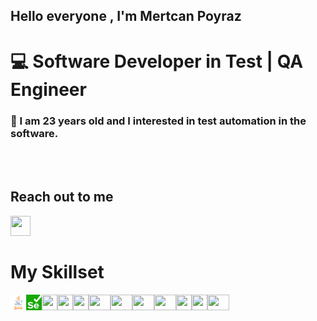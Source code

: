## Hello everyone , I'm Mertcan Poyraz

# 💻 Software Developer in Test | QA Engineer

### 📌 I am 23 years old and I interested in test automation in the software.



<br />
<br />

## Reach out to me

[<img height="32" width="32" src="https://unpkg.com/simple-icons@v7/icons/linkedin.svg"  align ="left" />][linkedin]  

[linkedin]: https://www.linkedin.com/in/poyrazmertcan/


<br />
<br />

# My Skillset
<img src="https://raw.githubusercontent.com/github/explore/5b3600551e122a3277c2c5368af2ad5725ffa9a1/topics/java/java.png" width = "25" height = "25" align = left>
<img src="https://raw.githubusercontent.com/github/explore/5b3600551e122a3277c2c5368af2ad5725ffa9a1/topics/selenium/selenium.png" width = "25" height = "25" align = left>
<img src="https://miro.medium.com/max/400/1*qmS-f8Pv72ZavjF22v-xiw.png" width ="25" height="25"align = left>
<img src="https://avatars.mds.yandex.net/i?id=e4404bd4726626092e912b5ccd9a9f97-4322178-images-thumbs&n=13" width = "25" height ="25"align = left>
<img src="https://upload.wikimedia.org/wikipedia/commons/thumb/e/e4/Katalon-logo-vector.svg/1200px-Katalon-logo-vector.svg.png" width = "25" height ="25"align = left>
<img src="https://devqa.io/assets/images/karate-automated-api-testing.png"width = "35" height ="25"align = left>
<img src="https://miro.medium.com/max/1400/1*dOZ2YEUpPOxiNGVMq6-K_g.jpeg"width = "35" height ="25"align = left>
<img src="https://miro.medium.com/max/631/1*vVFlHffet6kcD4cBNogVzQ.png"width = "35" height ="25"align = left>
<img src="https://carbonmade-media.accelerator.net/32488255;1200x601.png?auto=webp"width = "35" height ="25"align = left>
<img src="https://p7.hiclipart.com/preview/743/345/230/bash-git-computer-icons-installation-command-line-interface-github.jpg"width = "25" height ="25"align = left>
<img src="https://miro.medium.com/max/1200/0*iBTgSG7hAjdlHZM_.png"width = "25" height ="25"align = left>
<img src="https://cdn-images.threadless.com/threadless-media/artist_shops/shops/cucumberbdd/products/331102/shirt-1506959552-9db0bf308df8403aa0bcfddee50fac96.png?v=3&d=eyJvbmx5X21ldGEiOiBmYWxzZSwgImZvcmNlIjogZmFsc2UsICJvcHMiOiBbWyJ0cmltIiwgW2ZhbHNlLCBmYWxzZV0sIHt9XSwgWyJyZXNpemUiLCBbXSwgeyJ3aWR0aCI6IDk5Ni4wLCAiYWxsb3dfdXAiOiBmYWxzZSwgImhlaWdodCI6IDk5Ni4wfV0sIFsiY2FudmFzX2NlbnRlcmVkIiwgWzEyMDAsIDEyMDBdLCB7ImJhY2tncm91bmQiOiAiZmZmZmZmIn1dLCBbInJlc2l6ZSIsIFs4MDBdLCB7fV0sIFsiY2FudmFzX2NlbnRlcmVkIiwgWzgwMCwgODAwLCAiI2ZmZmZmZiJdLCB7fV0sIFsiZW5jb2RlIiwgWyJqcGciLCA4NV0sIHt9XV19" width = "35" height ="25"align = left>






